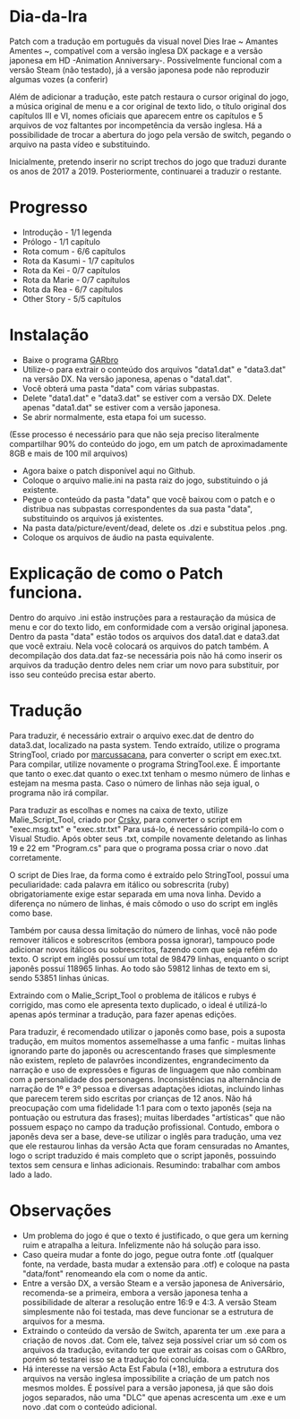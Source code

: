 # Dia-da-Ira

Patch com a tradução em português da visual novel Dies Irae ~ Amantes Amentes ~, compatível com a versão inglesa DX package e a versão japonesa em HD -Animation Anniversary-. Possivelmente funcional com a versão Steam (não testado), já a versão japonesa pode não reproduzir algumas vozes (a conferir)

Além de adicionar a tradução, este patch restaura o cursor original do jogo, a música original de menu e a cor original de texto lido, o título original dos capítulos III e VI, nomes oficiais que aparecem entre os capítulos e 5 arquivos de voz faltantes por incompetência da versão inglesa.
Há a possibilidade de trocar a abertura do jogo pela versão de switch, pegando o arquivo na pasta vídeo e substituindo.

Inicialmente, pretendo inserir no script trechos do jogo que traduzi durante os anos de 2017 a 2019.
Posteriormente, continuarei a traduzir o restante.

# Progresso
- Introdução - 1/1 legenda
- Prólogo - 1/1 capítulo
- Rota comum - 6/6 capítulos
- Rota da Kasumi - 1/7 capítulos
- Rota da Kei - 0/7 capítulos
- Rota da Marie - 0/7 capítulos
- Rota da Rea - 6/7 capítulos
- Other Story - 5/5  capítulos

# Instalação
- Baixe o programa [GARbro](https://github.com/morkt/GARbro/releases/tag/v1.5.44)
- Utilize-o para extrair o conteúdo dos arquivos "data1.dat" e "data3.dat" na versão DX. Na versão japonesa, apenas o "data1.dat".
- Você obterá uma pasta "data" com várias subpastas.
- Delete "data1.dat" e "data3.dat" se estiver com a versão DX. Delete apenas "data1.dat" se estiver com a versão japonesa.
- Se abrir normalmente, esta etapa foi um sucesso.

(Esse processo é necessário para que não seja preciso literalmente compartilhar 90% do conteúdo do jogo, em um patch de aproximadamente 8GB e mais de 100 mil arquivos)

- Agora baixe o patch disponível aqui no Github.
- Coloque o arquivo malie.ini na pasta raiz do jogo, substituindo o já existente.
- Pegue o conteúdo da pasta "data" que você baixou com o patch e o distribua nas subpastas correspondentes da sua pasta "data", substituindo os arquivos já existentes.
- Na pasta data/picture/event/dead, delete os .dzi e substitua pelos .png.
- Coloque os arquivos de áudio na pasta equivalente.
# Explicação de como o Patch funciona.

Dentro do arquivo .ini estão instruções para a restauração da música de menu e cor do texto lido, em conformidade com a versão original japonesa.
Dentro da pasta "data" estão todos os arquivos dos data1.dat e data3.dat que você extraiu. Nela você colocará os arquivos do patch também.
A decompilação dos data.dat faz-se necessária pois não há como inserir os arquivos da tradução dentro deles nem criar um novo para substituir, por isso seu conteúdo precisa estar aberto. 


# Tradução

Para traduzir, é necessário extrair o arquivo exec.dat de dentro do data3.dat, localizado na pasta system.
Tendo extraído, utilize o programa StringTool, criado por [marcussacana](https://github.com/marcussacana/SacanaWrapper), para converter o script em exec.txt.
Para compilar, utilize novamente o programa StringTool.exe.
É importante que tanto o exec.dat quanto o exec.txt tenham o mesmo número de linhas e estejam na mesma pasta.
Caso o número de linhas não seja igual, o programa não irá compilar.

Para traduzir as escolhas e nomes na caixa de texto, utilize Malie_Script_Tool, criado por [Crsky](https://github.com/crskycode/Malie_Script_Tool), para converter o script em "exec.msg.txt" e "exec.str.txt"
Para usá-lo, é necessário compilá-lo com o Visual Studio. Após obter seus .txt, compile novamente deletando as linhas 19 e 22 em "Program.cs" para que o programa possa criar o novo .dat corretamente.

O script de Dies Irae, da forma como é extraído pelo StringTool, possuí uma peculiaridade: cada palavra em itálico ou sobrescrita (ruby) obrigatoriamente exige estar separada em uma nova linha. 
Devido a diferença no número de linhas, é mais cômodo o uso do script em inglês como base.

Também por causa dessa limitação do número de linhas, você não pode remover itálicos e sobrescritos (embora possa ignorar), tampouco pode adicionar novos itálicos ou sobrescritos, fazendo com que seja refém do texto.
O script em inglês possuí um total de 98479 linhas, enquanto o script japonês possuí 118965 linhas. Ao todo são 59812 linhas de texto em si, sendo 53851 linhas únicas.

Extraindo com o Malie_Script_Tool o problema de itálicos e rubys é corrigido, mas como ele apresenta texto duplicado, o ideal é utilizá-lo apenas após terminar a tradução, para fazer apenas edições.

Para traduzir, é recomendado utilizar o japonês como base, pois a suposta tradução, em muitos momentos assemelhasse a uma fanfic - muitas linhas ignorando parte do japonês ou acrescentando frases que simplesmente não existem, repleto de palavrões incondizentes, engrandecimento da narração e uso de expressões e figuras de linguagem que não combinam com a personalidade dos personagens. Inconsistências na alternância de narração de 1º e 3º pessoa e diversas adaptações idiotas, incluindo linhas que parecem terem sido escritas por crianças de 12 anos. Não há preocupação com uma fidelidade 1:1 para com o texto japonês (seja na pontuação ou estrutura das frases); muitas liberdades "artísticas" que não possuem espaço no campo da tradução profissional.
Contudo, embora o japonês deva ser a base, deve-se utilizar o inglês para tradução, uma vez que ele restaurou linhas da versão Acta que foram censuradas no Amantes, logo o script traduzido é mais completo que o script japonês, possuindo textos sem censura e linhas adicionais. Resumindo: trabalhar com ambos lado a lado.

# Observações

- Um problema do jogo é que o texto é justificado, o que gera um kerning ruim e atrapalha a leitura. Infelizmente não há solução para isso.
- Caso queira mudar a fonte do jogo, pegue outra fonte .otf (qualquer fonte, na verdade, basta mudar a extensão para .otf) e coloque na pasta "data/font" renomeando ela com o nome da antic.
- Entre a versão DX, a versão Steam e a versão japonesa de Aniversário, recomenda-se a primeira, embora a versão japonesa tenha a possibilidade de alterar a resolução entre 16:9 e 4:3. A versão Steam simplesmente não foi testada, mas deve funcionar se a estrutura de arquivos for a mesma.
- Extraindo o conteúdo da versão de Switch, aparenta ter um .exe para a criação de novos .dat. Com ele, talvez seja possível criar um só com os arquivos da tradução, evitando ter que extrair as coisas com o GARbro, porém só testarei isso se a tradução foi concluída.
- Há interesse na versão Acta Est Fabula (+18), embora a estrutura dos arquivos na versão inglesa impossibilite a criação de um patch nos mesmos moldes. É possível para a versão japonesa, já que são dois jogos separados, não uma "DLC" que apenas acrescenta um .exe e um novo .dat com o conteúdo adicional.